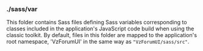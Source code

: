 ### ./sass/var

This folder contains Sass files defining Sass variables corresponding to classes
included in the application's JavaScript code build when using the classic toolkit.
By default, files in this folder are mapped to the application's root namespace,
'VzForumUI' in the same way as `"VzForumUI/sass/src"`.